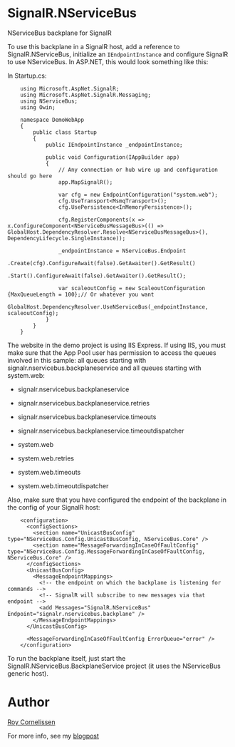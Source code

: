 SignalR.NServiceBus
===================

NServiceBus backplane for SignalR

To use this backplane in a SignalR host, add a reference to SignalR.NServiceBus, initialize an `IEndpointInstance` and configure SignalR to use NServiceBus. In ASP.NET, this would look something like this:

In Startup.cs:

		using Microsoft.AspNet.SignalR;
		using Microsoft.AspNet.SignalR.Messaging;
		using NServiceBus;
		using Owin;

		namespace DemoWebApp
		{
			public class Startup
			{
				public IEndpointInstance _endpointInstance;

				public void Configuration(IAppBuilder app)
				{
					// Any connection or hub wire up and configuration should go here
					app.MapSignalR();

					var cfg = new EndpointConfiguration("system.web");
					cfg.UseTransport<MsmqTransport>();
					cfg.UsePersistence<InMemoryPersistence>();

					cfg.RegisterComponents(x => x.ConfigureComponent<NServiceBusMessageBus>(() => GlobalHost.DependencyResolver.Resolve<NServiceBusMessageBus>(), DependencyLifecycle.SingleInstance));

					_endpointInstance = NServiceBus.Endpoint
						.Create(cfg).ConfigureAwait(false).GetAwaiter().GetResult()
						.Start().ConfigureAwait(false).GetAwaiter().GetResult();

					var scaleoutConfig = new ScaleoutConfiguration {MaxQueueLength = 100};// Or whatever you want
					GlobalHost.DependencyResolver.UseNServiceBus(_endpointInstance, scaleoutConfig);
				}
			}
		}
	
The website in the demo project is using IIS Express. If using IIS, you must make sure that the App Pool user has permission to access the queues involved in this sample: all queues starting with signalr.nservicebus.backplaneservice and all queues starting with system.web:

- signalr.nservicebus.backplaneservice
- signalr.nservicebus.backplaneservice.retries
- signalr.nservicebus.backplaneservice.timeouts
- signalr.nservicebus.backplaneservice.timeoutdispatcher

- system.web
- system.web.retries
- system.web.timeouts
- system.web.timeoutdispatcher

Also, make sure that you have configured the endpoint of the backplane in the config of your SignalR host:

        <configuration>
          <configSections>
            <section name="UnicastBusConfig" type="NServiceBus.Config.UnicastBusConfig, NServiceBus.Core" />
            <section name="MessageForwardingInCaseOfFaultConfig" type="NServiceBus.Config.MessageForwardingInCaseOfFaultConfig, NServiceBus.Core" />
          </configSections>
          <UnicastBusConfig>
            <MessageEndpointMappings>
              <!-- the endpoint on which the backplane is listening for commands -->
              <!-- SignalR will subscribe to new messages via that endpoint -->
              <add Messages="SignalR.NServiceBus" Endpoint="signalr.nservicebus.backplane" />
            </MessageEndpointMappings>
          </UnicastBusConfig>
        
          <MessageForwardingInCaseOfFaultConfig ErrorQueue="error" />
        </configuration>

To run the backplane itself, just start the SignalR.NServiceBus.BackplaneService project (it uses the NServiceBus generic host).

Author
======
[Roy Cornelissen](http://about.me/roycornelissen)

For more info, see my [blogpost](http://roycornelissen.wordpress.com/2013/03/11/an-nservicebus-backplane-for-signalr/)
